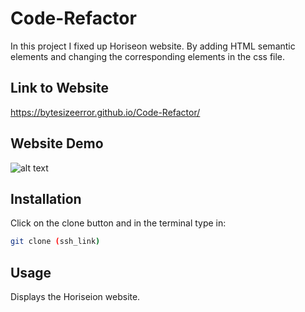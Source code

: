# Code-Refactor
In this project I fixed up Horiseon website. By adding HTML semantic elements and changing the corresponding elements in the css file.

## Link to Website
https://bytesizeerror.github.io/Code-Refactor/

## Website Demo
![alt text](https://github.com/ByteSizeError/Code-Refactor/tree/main/websitePreview.png?raw=true)


## Installation
Click on the clone button 
and in the terminal type in: 
```bash
git clone (ssh_link)
```

## Usage
Displays the Horiseion website.